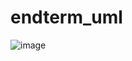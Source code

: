 # endterm_uml
![image](https://user-images.githubusercontent.com/77351643/110494423-cc816980-811d-11eb-98e7-2ff89a20e98f.png)
